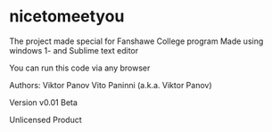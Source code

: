 # nicetomeetyou
The project made special for Fanshawe College program
Made using windows 1- and Sublime text editor

You can run this code via any browser

Authors:
  Viktor Panov
  Vito Paninni (a.k.a. Viktor Panov)

Version v0.01 Beta

Unlicensed Product

